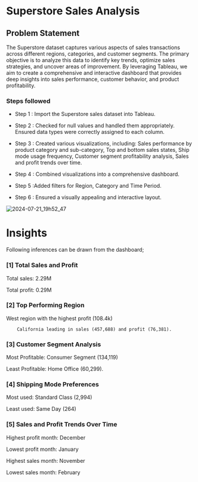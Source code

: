
# Superstore Sales Analysis 


## Problem Statement          

The Superstore dataset captures various aspects of sales transactions across different regions, categories, and customer segments. The primary objective is to analyze this data to identify key trends, optimize sales strategies, and uncover areas of improvement. By leveraging Tableau, we aim to create a comprehensive and interactive dashboard that provides deep insights into sales performance, customer behavior, and product profitability.


### Steps followed 

- Step 1 : Import the Superstore sales dataset into Tableau.
- Step 2 : Checked for null values and handled them appropriately. Ensured data types were correctly assigned to each column.
- Step 3 : Created various visualizations, including: Sales performance by product category and sub-category, Top and bottom sales states, Ship mode usage frequency, Customer segment profitability analysis, Sales and profit trends over time.

              
- Step 4 : Combined visualizations into a comprehensive dashboard.
- Step 5 :Added filters for Region, Category and Time Period.
- Step 6 : Ensured a visually appealing and interactive layout.
 
 
![2024-07-21_19h52_47](https://github.com/user-attachments/assets/583c646a-b4e3-4ae0-9c7f-7c7dcdc3a13a)


# Insights

Following inferences can be drawn from the dashboard;

### [1] Total Sales and Profit

   Total sales:  2.29M
   
   Total profit: 0.29M

          
           
### [2] Top Performing Region
West region with the highest profit (108.4k)

        California leading in sales (457,688) and profit (76,381).

  
  ### [3] Customer Segment Analysis
 Most Profitable: Consumer Segment (134,119)
 
  Least Profitable: Home Office (60,299).


 ### [4] Shipping Mode Preferences
 
Most used: Standard Class (2,994)

Least used: Same Day (264)

 
 ### [5] Sales and Profit Trends Over Time
 
 Highest profit month: December
 
 Lowest profit month: January

Highest sales month: November

Lowest sales month: February
